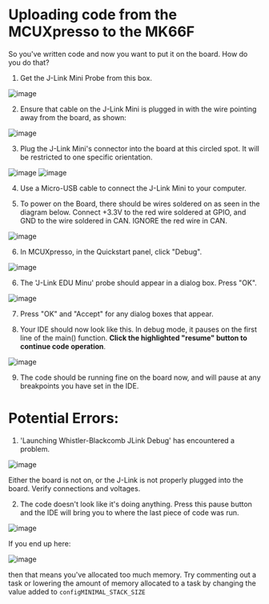 # Uploading code from the MCUXpresso to the MK66F

So you've written code and now you want to put it on the board. How do you do that?


1. Get the J-Link Mini Probe from this box.

![image](https://user-images.githubusercontent.com/69891140/151716280-574579f7-8aa1-4ac5-a8fe-745fafc95289.png)

2. Ensure that cable on the J-Link Mini is plugged in with the wire pointing away from the board, as shown:

![image](https://user-images.githubusercontent.com/69891140/151716306-62e0cfc8-4e3a-4dc6-beaa-f05352ea7155.png)

3. Plug the J-Link Mini's connector into the board at this circled spot. It will be restricted to one specific orientation.

![image](https://user-images.githubusercontent.com/69891140/151716409-b893840f-f818-4737-b88c-d6df6e253928.png)
![image](https://user-images.githubusercontent.com/69891140/151716414-39f17d59-3fd6-4d17-b658-0f134b477c48.png)

4. Use a Micro-USB cable to connect the J-Link Mini to your computer.

5. To power on the Board, there should be wires soldered on as seen in the diagram below. Connect +3.3V to the red wire soldered at GPIO, and GND to the wire soldered in CAN. IGNORE the red wire in CAN.

![image](https://user-images.githubusercontent.com/69891140/151716661-fed5ea0e-5f88-402a-bd0f-5ab0f4b613d9.png)

6. In MCUXpresso, in the Quickstart panel, click "Debug".

![image](https://user-images.githubusercontent.com/69891140/151716184-0bdc970c-c7c5-4da8-8b9d-f105cbf78869.png)

6. The 'J-Link EDU Minu' probe should appear in a dialog box. Press "OK".

![image](https://user-images.githubusercontent.com/69891140/151716705-845937de-adaf-4fe3-aaf9-ef90ae962882.png)

7. Press "OK" and "Accept" for any dialog boxes that appear.

8. Your IDE should now look like this. In debug mode, it pauses on the first line of the main() function. **Click the highlighted "resume" button to continue code operation**.

![image](https://user-images.githubusercontent.com/69891140/151716872-9aa19c07-7326-4d37-b521-722b7698a970.png)

9. The code should be running fine on the board now, and will pause at any breakpoints you have set in the IDE.

# Potential Errors:
1. 'Launching Whistler-Blackcomb JLink Debug' has encountered a problem.

![image](https://user-images.githubusercontent.com/69891140/151716960-e75454b7-5434-4ac4-ace6-62094893c9e3.png)

Either the board is not on, or the J-Link is not properly plugged into the board. Verify connections and voltages.

2. The code doesn't look like it's doing anything. Press this pause button and the IDE will bring you to where the last piece of code was run.

![image](https://user-images.githubusercontent.com/69891140/151717012-2923df73-c407-44e7-ad54-714a85aa3b0e.png)

If you end up here:

![image](https://user-images.githubusercontent.com/69891140/151717045-54b6c51a-07e8-4486-9077-652b2e0a49c4.png)

then that means you've allocated too much memory. Try commenting out a task or lowering the amount of memory allocated to a task by changing the value added to ``configMINIMAL_STACK_SIZE``


